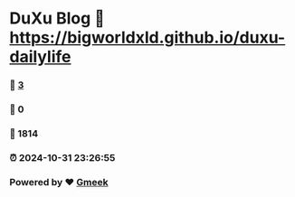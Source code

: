 # DuXu Blog :link: https://bigworldxld.github.io/duxu-dailylife 
### :page_facing_up: [3](https://bigworldxld.github.io/duxu-dailylife/tag.html) 
### :speech_balloon: 0 
### :hibiscus: 1814 
### :alarm_clock: 2024-10-31 23:26:55 
### Powered by :heart: [Gmeek](https://github.com/Meekdai/Gmeek)

